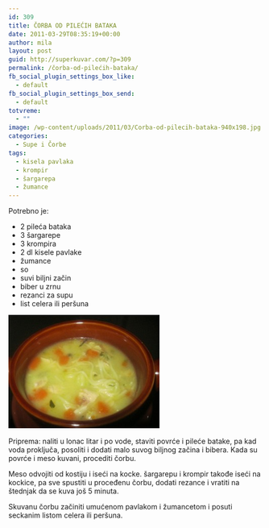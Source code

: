 ```yaml
---
id: 309
title: ČORBA OD PILEĆIH BATAKA
date: 2011-03-29T08:35:19+00:00
author: mila
layout: post
guid: http://superkuvar.com/?p=309
permalink: /čorba-od-pilećih-bataka/
fb_social_plugin_settings_box_like:
  - default
fb_social_plugin_settings_box_send:
  - default
totvreme:
  - ""
image: /wp-content/uploads/2011/03/Corba-od-pilecih-bataka-940x198.jpg
categories:
  - Supe i Čorbe
tags:
  - kisela pavlaka
  - krompir
  - šargarepa
  - žumance
---
```

Potrebno je:

  * 2 pileća bataka
  * 3 šargarepe
  * 3 krompira
  * 2 dl kisele pavlake
  * žumance
  * so
  * suvi biljni začin
  * biber u zrnu
  * rezanci za supu
  * list celera ili peršuna

<img class="alignnone size-medium wp-image-5546" src="/wp-content/uploads/2011/03/Corba-od-pilecih-bataka-300x225.jpg" alt="Corba od pilecih bataka" width="300" height="225" /> 

Priprema: naliti u lonac litar i po vode, staviti povrće i pileće batake, pa kad voda proključa, posoliti i dodati malo suvog biljnog začina i bibera. Kada su povrće i meso kuvani, procediti čorbu.

Meso odvojiti od kostiju i iseći na kocke. šargarepu i krompir takođe iseći na kockice, pa sve spustiti u proceđenu čorbu, dodati rezance i vratiti na štednjak da se kuva još 5 minuta.

Skuvanu čorbu začiniti umućenom pavlakom i žumancetom i posuti seckanim listom celera ili peršuna.